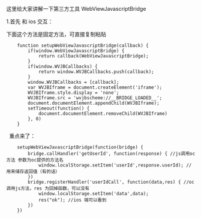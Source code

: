 
这里给大家讲解一下第三方工具 WebViewJavascriptBridge

1.首先 和 ios 交互：

下面这个方法是固定方法，可直接复制粘贴

		function setupWebViewJavascriptBridge(callback) {
			if(window.WebViewJavascriptBridge) {
				return callback(WebViewJavascriptBridge);
			}
			if(window.WVJBCallbacks) {
				return window.WVJBCallbacks.push(callback);
			}
			window.WVJBCallbacks = [callback];
			var WVJBIframe = document.createElement('iframe');
			WVJBIframe.style.display = 'none';
			WVJBIframe.src = 'wvjbscheme://__BRIDGE_LOADED__';
			document.documentElement.appendChild(WVJBIframe);
			setTimeout(function() {
				document.documentElement.removeChild(WVJBIframe)
			}, 0)
		}
   
重点来了：

		setupWebViewJavascriptBridge(function(bridge) {
			bridge.callHandler('getUserId', function(response) { //js调用oc方法 参数为oc提供的方法名
			    window.localStorage.setItem('userId',response.userId); //用来储存返回值（有的话）
			})
			bridge.registerHandler('userIdCall', function(data,res) { //oc调用js方法，res 为回掉函数，可以没有
				window.localStorage.setItem('data',data);
				res("ok"); //ios 端可以看到
			})
		})
		
		
		
		
		
		
		
		
		
		
		
		
		
